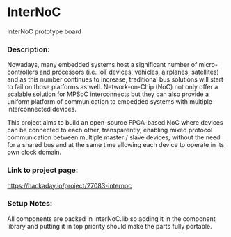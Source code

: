 # InterNoC
InterNoC prototype board

### Description:
Nowadays, many embedded systems host a significant number of micro-controllers and processors (i.e. IoT devices, vehicles, airplanes, satellites) and as this number continues to increase, traditional bus solutions will start to fail on those platforms as well. Network-on-Chip (NoC) not only offer a scalable solution for MPSoC interconnects but they can also provide a uniform platform of communication to embedded systems with multiple interconnected devices.

This project aims to build an open-source FPGA-based NoC where devices can be connected to each other, transparently, enabling mixed protocol communication between multiple master / slave devices, without the need for a shared bus and at the same time allowing each device to operate in its own clock domain.

### Link to project page:
https://hackaday.io/project/27083-internoc


### Setup Notes:
All components are packed in InterNoC.lib so adding it in the component library and putting it in top priority should make the parts fully portable.
